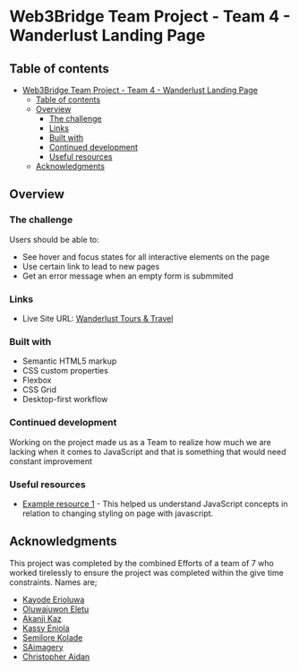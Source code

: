 # Web3Bridge Team Project - Team 4 - Wanderlust Landing Page

## Table of contents

- [Web3Bridge Team Project - Team 4 - Wanderlust Landing Page](#web3bridge-team-project---team-4---wanderlust-landing-page)
  - [Table of contents](#table-of-contents)
  - [Overview](#overview)
    - [The challenge](#the-challenge)
    - [Links](#links)
    - [Built with](#built-with)
    - [Continued development](#continued-development)
    - [Useful resources](#useful-resources)
  - [Acknowledgments](#acknowledgments)

## Overview

### The challenge

Users should be able to:

- See hover and focus states for all interactive elements on the page
- Use certain link to lead to new pages
- Get an error message when an empty form is submmited

### Links

- Live Site URL: [Wanderlust Tours & Travel](https://kayodejay.github.io/Wanderlust-landing-page/)

### Built with

- Semantic HTML5 markup
- CSS custom properties
- Flexbox
- CSS Grid
- Desktop-first workflow


### Continued development

Working on the project made us as a Team to realize how much we are lacking when it comes to JavaScript and that is something that would need constant improvement

### Useful resources

- [Example resource 1](https://www.youtube.com/watch?v=2vc9AK-zgXM&list=PL0eyrZgxdwhxNGMWROnaY35NLyEjTqcgB&index=31) - This helped us understand JavaScript concepts in relation to changing styling on page with javascript.

## Acknowledgments

This project was completed by the combined Efforts of a team of 7 who worked tirelessly to ensure the project was completed  within the give time constraints. Names are;

- [Kayode Erioluwa](https://github.com/Kayodejay)
- [Oluwajuwon Eletu](https://github.com/Juwonlor)
- [Akanji Kaz](https://github.com/Akanji047)
- [Kassy Eniola](https://github.com/Kassynova)
- [Semilore Kolade](https://github.com/semilorekolade)
- [SAimagery](https://github.com/MrBartowsky)
- [Christopher Aidan](https://github.com/chrisaidan96)
